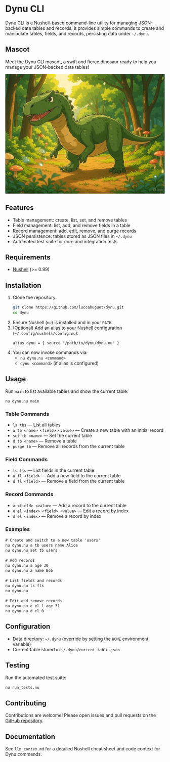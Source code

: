 # Dynu CLI

Dynu CLI is a Nushell-based command-line utility for managing JSON-backed data tables and records. It provides simple commands to create and manipulate tables, fields, and records, persisting data under `~/.dynu`.

## Mascot
Meet the Dynu CLI mascot, a swift and fierce dinosaur ready to help you manage your JSON-backed data tables!

![Dynu Mascot](assets/dynu.jpg)

## Features
- Table management: create, list, set, and remove tables
- Field management: list, add, and remove fields in a table
- Record management: add, edit, remove, and purge records
- JSON persistence: tables stored as JSON files in `~/.dynu`
- Automated test suite for core and integration tests

## Requirements
- [Nushell](https://www.nushell.sh/) (>= 0.99)

## Installation
1. Clone the repository:
   ```sh
   git clone https://github.com/luccahuguet/dynu.git
   cd dynu
   ```
2. Ensure Nushell (`nu`) is installed and in your `PATH`.
3. (Optional) Add an alias to your Nushell configuration (`~/.config/nushell/config.nu`):
   ```nu
   alias dynu = { source "/path/to/dynu/dynu.nu" }
   ```
4. You can now invoke commands via:
   - `nu dynu.nu <command>`
   - `dynu <command>` (if alias is configured)

## Usage

Run `main` to list available tables and show the current table:
```nu
nu dynu.nu main
```

### Table Commands
- `ls tbs` — List all tables
- `a tb <name> <field> <value>` — Create a new table with an initial record
- `set tb <name>` — Set the current table
- `d tb <name>` — Remove a table
- `purge tb` — Remove all records from the current table

### Field Commands
- `ls fls` — List fields in the current table
- `a fl <field>` — Add a new field to the current table
- `d fl <field>` — Remove a field from the current table

### Record Commands
- `a <field> <value>` — Add a record to the current table
- `e el <index> <field> <value>` — Edit a record by index
- `d el <index>` — Remove a record by index

### Examples
```nu
# Create and switch to a new table 'users'
nu dynu.nu a tb users name Alice
nu dynu.nu set tb users

# Add records
nu dynu.nu a age 30
nu dynu.nu a name Bob

# List fields and records
nu dynu.nu ls fls
nu dynu.nu

# Edit and remove records
nu dynu.nu e el 1 age 31
nu dynu.nu d el 0
``` 

## Configuration
- Data directory: `~/.dynu` (override by setting the `HOME` environment variable)
- Current table stored in `~/.dynu/current_table.json`

## Testing
Run the automated test suite:
```sh
nu run_tests.nu
```

## Contributing
Contributions are welcome! Please open issues and pull requests on the [GitHub repository](https://github.com/luccahuguet/dynu).

## Documentation
See `llm_contex.md` for a detailed Nushell cheat sheet and code context for Dynu commands.
